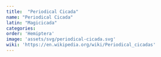 ```yaml
---
title:  "Periodical Cicada"
name: "Periodical Cicada"
latin: "Magicicada"
categories: 
order: 'Hemiptera'
image: 'assets/svg/periodical-cicada.svg'
wiki: 'https://en.wikipedia.org/wiki/Periodical_cicadas'
---
```


